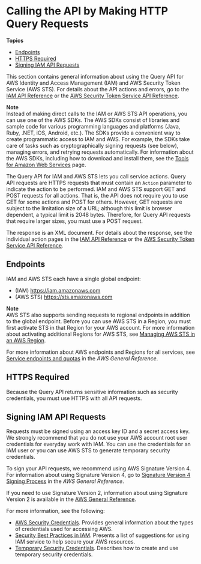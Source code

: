 # Calling the API by Making HTTP Query Requests<a name="programming"></a>

**Topics**
+ [Endpoints](#IAMEndpoints)
+ [HTTPS Required](#IAMHTTPSRequired)
+ [Signing IAM API Requests](#SigVersion)

This section contains general information about using the Query API for AWS Identity and Access Management \(IAM\) and AWS Security Token Service \(AWS STS\)\. For details about the API actions and errors, go to the [IAM API Reference](https://docs.aws.amazon.com/IAM/latest/APIReference/) or the [AWS Security Token Service API Reference](https://docs.aws.amazon.com/STS/latest/APIReference/)\. 

**Note**  
Instead of making direct calls to the IAM or AWS STS API operations, you can use one of the AWS SDKs\. The AWS SDKs consist of libraries and sample code for various programming languages and platforms \(Java, Ruby, \.NET, iOS, Android, etc\.\)\. The SDKs provide a convenient way to create programmatic access to IAM and AWS\. For example, the SDKs take care of tasks such as cryptographically signing requests \(see below\), managing errors, and retrying requests automatically\. For information about the AWS SDKs, including how to download and install them, see the [Tools for Amazon Web Services](http://aws.amazon.com/tools/) page\. 

The Query API for IAM and AWS STS lets you call service actions\. Query API requests are HTTPS requests that must contain an `Action` parameter to indicate the action to be performed\. IAM and AWS STS support GET and POST requests for all actions\. That is, the API does not require you to use GET for some actions and POST for others\. However, GET requests are subject to the limitation size of a URL; although this limit is browser dependent, a typical limit is 2048 bytes\. Therefore, for Query API requests that require larger sizes, you must use a POST request\. 

The response is an XML document\. For details about the response, see the individual action pages in the [IAM API Reference](https://docs.aws.amazon.com/IAM/latest/APIReference/) or the [AWS Security Token Service API Reference](https://docs.aws.amazon.com/STS/latest/APIReference/)\.

## Endpoints<a name="IAMEndpoints"></a>

IAM and AWS STS each have a single global endpoint:
+ \(IAM\) [https://iam\.amazonaws\.com](https://iam.amazonaws.com)
+ \(AWS STS\) [https://sts\.amazonaws\.com](https://sts.amazonaws.com)

**Note**  
AWS STS also supports sending requests to regional endpoints in addition to the global endpoint\. Before you can use AWS STS in a Region, you must first activate STS in that Region for your AWS account\. For more information about activating additional Regions for AWS STS, see [Managing AWS STS in an AWS Region](id_credentials_temp_enable-regions.md)\.

For more information about AWS endpoints and Regions for all services, see [Service endpoints and quotas](https://docs.aws.amazon.com/general/latest/gr/aws-service-information.html) in the *AWS General Reference*\.

## HTTPS Required<a name="IAMHTTPSRequired"></a>

Because the Query API returns sensitive information such as security credentials, you must use HTTPS with all API requests\. 

## Signing IAM API Requests<a name="SigVersion"></a>

Requests must be signed using an access key ID and a secret access key\. We strongly recommend that you do not use your AWS account root user credentials for everyday work with IAM\. You can use the credentials for an IAM user or you can use AWS STS to generate temporary security credentials\.

To sign your API requests, we recommend using AWS Signature Version 4\. For information about using Signature Version 4, go to [Signature Version 4 Signing Process](https://docs.aws.amazon.com/general/latest/gr/signature-version-4.html) in the *AWS General Reference*\. 

If you need to use Signature Version 2, information about using Signature Version 2 is available in the [AWS General Reference](https://docs.aws.amazon.com/general/latest/gr/signing_aws_api_requests.html)\.

For more information, see the following:
+  [AWS Security Credentials](https://docs.aws.amazon.com/general/latest/gr/aws-security-credentials.html)\. Provides general information about the types of credentials used for accessing AWS\. 
+ [Security Best Practices in IAM](best-practices.md)\. Presents a list of suggestions for using IAM service to help secure your AWS resources\. 
+ [Temporary Security Credentials](id_credentials_temp.md)\. Describes how to create and use temporary security credentials\. 